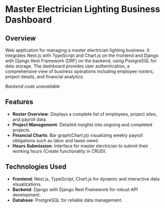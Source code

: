 # Master Electrician Lighting Business Dashboard

## Overview
Web application for managing a master electrician lighting business. It integrates Next.js with TypeScript and Chart.js on the frontend and Django with Django Rest Framework (DRF) on the backend, using PostgreSQL for data storage. The dashboard provides user authentication, a comprehensive view of business operations including employee rosters, project details, and financial analytics. 

*Backend code unavailable*

## Features
- **Roster Overview**: Displays a complete list of employees, project sites, and payroll data.
- **Project Management**: Detailed insights into ongoing and completed projects.
- **Financial Charts**: Bar graph(Chart.js) visualizing weekly payroll obligations such as labor and taxes owed.
- **Hours Submission**: Interface for master electrician to submit their working hours (Create functionality in CRUD).

## Technologies Used
- **Frontend**: Next.js, TypeScript, Chart.js for dynamic and interactive data visualizations.
- **Backend**: Django with Django Rest Framework for robust API development.
- **Database**: PostgreSQL for reliable data management.
